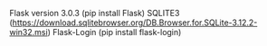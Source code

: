 Flask version 3.0.3  (pip install Flask)
SQLITE3 (https://download.sqlitebrowser.org/DB.Browser.for.SQLite-3.12.2-win32.msi)
Flask-Login (pip install flask-login)


